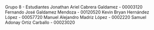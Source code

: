 Grupo 8 - Estudiantes
Jonathan Ariel Cabrera Galdamez - 00003120
Fernando José Galdamez Mendoza - 00120520
Kevin Bryan Hernández López - 00057720
Manuel Alejandro Madriz López - 0002220
Samuel Adonay Ortiz Carballo - 00023020
